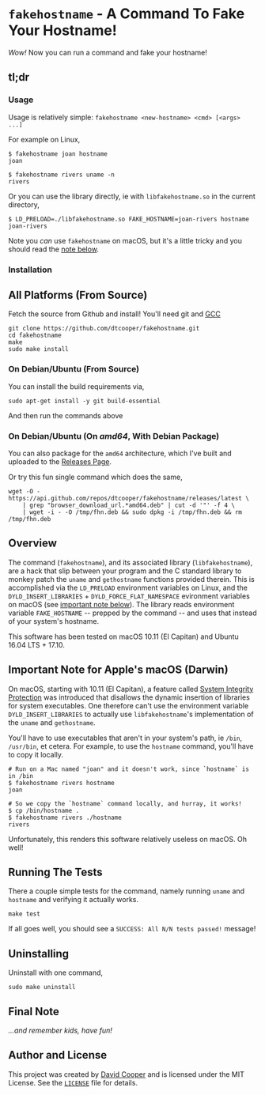 # `fakehostname` - A Command To Fake Your Hostname!

_Wow!_ Now you can run a command and fake your hostname!

## tl;dr

### Usage

Usage is relatively simple: `fakehostname <new-hostname> <cmd> [<args> ...]`

For example on Linux,

```
$ fakehostname joan hostname
joan

$ fakehostname rivers uname -n
rivers
```

Or you can use the library directly, ie with `libfakehostname.so` in the current
directory,

```
$ LD_PRELOAD=./libfakehostname.so FAKE_HOSTNAME=joan-rivers hostname
joan-rivers
```

Note you _can_ use `fakehostname` on macOS, but it's a little tricky and you
should read the [note below](#important-note-for-apples-macos-darwin).

### Installation

## All Platforms (From Source)

Fetch the source from Github and install! You'll need git and
[GCC](https://gcc.gnu.org/)

```
git clone https://github.com/dtcooper/fakehostname.git
cd fakehostname
make
sudo make install
```

### On Debian/Ubuntu (From Source)

You can install the build requirements via,

```
sudo apt-get install -y git build-essential
```

And then run the commands above

### On Debian/Ubuntu (On *amd64*, With Debian Package)

You can also package for the `amd64` architecture, which I've built and uploaded
to the [Releases Page](https://github.com/dtcooper/fakehostname/releases/latest).

Or try this fun single command which does the same,

```
wget -O - https://api.github.com/repos/dtcooper/fakehostname/releases/latest \
    | grep "browser_download_url.*amd64.deb" | cut -d '"' -f 4 \
    | wget -i - -O /tmp/fhn.deb && sudo dpkg -i /tmp/fhn.deb && rm /tmp/fhn.deb
```

## Overview

The command (`fakehostname`), and its associated library (`libfakehostname`),
are a hack that slip between your program and the C standard library to monkey
patch the `uname` and `gethostname` functions provided therein. This is
accomplished via the `LD_PRELOAD` environment variables on Linux, and the
`DYLD_INSERT_LIBRARIES` + `DYLD_FORCE_FLAT_NAMESPACE` evironment variables on
macOS (see [important note below](#important-note-for-apples-macos-darwin)).
The library reads environment variable `FAKE_HOSTNAME` -- prepped by the command
-- and uses that instead of your system's hostname.

This software has been tested on macOS 10.11 (El Capitan) and Ubuntu 16.04 LTS
\+ 17.10.

## Important Note for Apple's macOS (Darwin)

On macOS, starting with 10.11 (El Capitan), a feature called [System Integrity
Protection](https://en.wikipedia.org/wiki/System_Integrity_Protection) was
introduced that disallows the dynamic insertion of libraries for system
executables. One therefore can't use the environment variable
`DYLD_INSERT_LIBRARIES` to actually use `libfakehostname`'s implementation of
the `uname` and `gethostname`.

You'll have to use executables that aren't in your system's path, ie `/bin`,
`/usr/bin`, et cetera. For example, to use the `hostname` command, you'll have
to copy it locally.

```
# Run on a Mac named "joan" and it doesn't work, since `hostname` is in /bin
$ fakehostname rivers hostname
joan

# So we copy the `hostname` command locally, and hurray, it works!
$ cp /bin/hostname .
$ fakehostname rivers ./hostname
rivers
```

Unfortunately, this renders this software relatively useless on macOS. Oh well!

## Running The Tests

There a couple simple tests for the command, namely running `uname` and
`hostname` and verifying it actually works.

```
make test
```

If all goes well, you should see a `SUCCESS: All N/N tests passed!` message!

## Uninstalling

Uninstall with one command,

```
sudo make uninstall
```

## Final Note

_...and remember kids, have fun!_

## Author and License

This project was created by [David Cooper](http://dtcooper.com/) and is licensed
under the MIT License. See the
[`LICENSE`](https://github.com/dtcooper/fakehostname/blob/master/LICENSE) file
for details.
